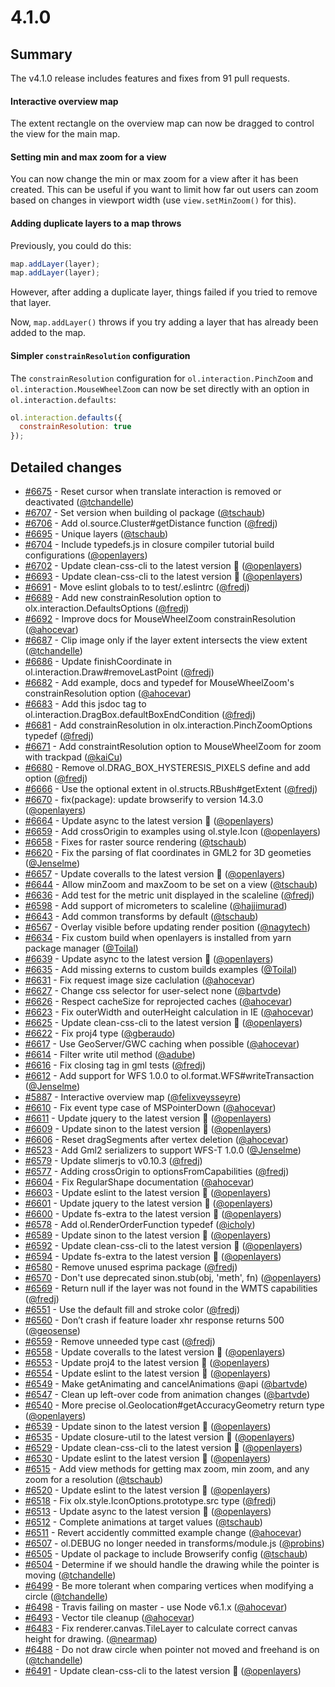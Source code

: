 # 4.1.0

## Summary

The v4.1.0 release includes features and fixes from 91 pull requests.

#### Interactive overview map

The extent rectangle on the overview map can now be dragged to control the view for the main map.

#### Setting min and max zoom for a view

You can now change the min or max zoom for a view after it has been created.  This can be useful if you want to limit how far out users can zoom based on changes in viewport width (use `view.setMinZoom()` for this).

#### Adding duplicate layers to a map throws

Previously, you could do this:
```js
map.addLayer(layer);
map.addLayer(layer);
```

However, after adding a duplicate layer, things failed if you tried to remove that layer.

Now, `map.addLayer()` throws if you try adding a layer that has already been added to the map.

#### Simpler `constrainResolution` configuration

The `constrainResolution` configuration for `ol.interaction.PinchZoom` and `ol.interaction.MouseWheelZoom`
can now be set directly with an option in `ol.interaction.defaults`:
```js
ol.interaction.defaults({
  constrainResolution: true
});
```

## Detailed changes

 * [#6675](https://github.com/openlayers/openlayers/pull/6675) - Reset cursor when translate interaction is removed or deactivated ([@tchandelle](https://github.com/tchandelle))
 * [#6707](https://github.com/openlayers/openlayers/pull/6707) - Set version when building ol package ([@tschaub](https://github.com/tschaub))
 * [#6706](https://github.com/openlayers/openlayers/pull/6706) - Add ol.source.Cluster#getDistance function ([@fredj](https://github.com/fredj))
 * [#6695](https://github.com/openlayers/openlayers/pull/6695) - Unique layers ([@tschaub](https://github.com/tschaub))
 * [#6704](https://github.com/openlayers/openlayers/pull/6704) - Include typedefs.js in closure compiler tutorial build configurations ([@openlayers](https://github.com/openlayers))
 * [#6702](https://github.com/openlayers/openlayers/pull/6702) - Update clean-css-cli to the latest version 🚀 ([@openlayers](https://github.com/openlayers))
 * [#6693](https://github.com/openlayers/openlayers/pull/6693) - Update clean-css-cli to the latest version 🚀 ([@openlayers](https://github.com/openlayers))
 * [#6691](https://github.com/openlayers/openlayers/pull/6691) - Move eslint globals to to test/.eslintrc ([@fredj](https://github.com/fredj))
 * [#6689](https://github.com/openlayers/openlayers/pull/6689) - Add new constrainResolution option to olx.interaction.DefaultsOptions ([@fredj](https://github.com/fredj))
 * [#6692](https://github.com/openlayers/openlayers/pull/6692) - Improve docs for MouseWheelZoom constrainResolution ([@ahocevar](https://github.com/ahocevar))
 * [#6687](https://github.com/openlayers/openlayers/pull/6687) - Clip image only if the layer extent intersects the view extent ([@tchandelle](https://github.com/tchandelle))
 * [#6686](https://github.com/openlayers/openlayers/pull/6686) - Update finishCoordinate in ol.interaction.Draw#removeLastPoint ([@fredj](https://github.com/fredj))
 * [#6682](https://github.com/openlayers/openlayers/pull/6682) - Add example, docs and typedef for MouseWheelZoom's constrainResolution option ([@ahocevar](https://github.com/ahocevar))
 * [#6683](https://github.com/openlayers/openlayers/pull/6683) - Add this jsdoc tag to ol.interaction.DragBox.defaultBoxEndCondition ([@fredj](https://github.com/fredj))
 * [#6681](https://github.com/openlayers/openlayers/pull/6681) - Add constrainResolution in olx.interaction.PinchZoomOptions typedef ([@fredj](https://github.com/fredj))
 * [#6671](https://github.com/openlayers/openlayers/pull/6671) - Add constraintResolution option to MouseWheelZoom for zoom with trackpad ([@kaiCu](https://github.com/kaiCu))
 * [#6680](https://github.com/openlayers/openlayers/pull/6680) - Remove ol.DRAG_BOX_HYSTERESIS_PIXELS define and add option ([@fredj](https://github.com/fredj))
 * [#6666](https://github.com/openlayers/openlayers/pull/6666) - Use the optional extent in ol.structs.RBush#getExtent ([@fredj](https://github.com/fredj))
 * [#6670](https://github.com/openlayers/openlayers/pull/6670) - fix(package): update browserify to version 14.3.0 ([@openlayers](https://github.com/openlayers))
 * [#6664](https://github.com/openlayers/openlayers/pull/6664) - Update async to the latest version 🚀 ([@openlayers](https://github.com/openlayers))
 * [#6659](https://github.com/openlayers/openlayers/pull/6659) - Add crossOrigin to examples using ol.style.Icon ([@openlayers](https://github.com/openlayers))
 * [#6658](https://github.com/openlayers/openlayers/pull/6658) - Fixes for raster source rendering ([@tschaub](https://github.com/tschaub))
 * [#6620](https://github.com/openlayers/openlayers/pull/6620) - Fix the parsing of flat coordinates in GML2 for 3D geometies ([@Jenselme](https://github.com/Jenselme))
 * [#6657](https://github.com/openlayers/openlayers/pull/6657) - Update coveralls to the latest version 🚀 ([@openlayers](https://github.com/openlayers))
 * [#6644](https://github.com/openlayers/openlayers/pull/6644) - Allow minZoom and maxZoom to be set on a view ([@tschaub](https://github.com/tschaub))
 * [#6636](https://github.com/openlayers/openlayers/pull/6636) - Add test for the metric unit displayed in the scaleline ([@fredj](https://github.com/fredj))
 * [#6598](https://github.com/openlayers/openlayers/pull/6598) - Add support of micrometers to scaleline ([@hajjimurad](https://github.com/hajjimurad))
 * [#6643](https://github.com/openlayers/openlayers/pull/6643) - Add common transforms by default ([@tschaub](https://github.com/tschaub))
 * [#6567](https://github.com/openlayers/openlayers/pull/6567) - Overlay visible before updating render position ([@nagytech](https://github.com/nagytech))
 * [#6634](https://github.com/openlayers/openlayers/pull/6634) - Fix custom build when openlayers is installed from yarn package manager ([@Toilal](https://github.com/Toilal))
 * [#6639](https://github.com/openlayers/openlayers/pull/6639) - Update async to the latest version 🚀 ([@openlayers](https://github.com/openlayers))
 * [#6635](https://github.com/openlayers/openlayers/pull/6635) - Add missing externs to custom builds examples ([@Toilal](https://github.com/Toilal))
 * [#6631](https://github.com/openlayers/openlayers/pull/6631) - Fix request image size caclulation ([@ahocevar](https://github.com/ahocevar))
 * [#6627](https://github.com/openlayers/openlayers/pull/6627) - Change css selector for user-select none ([@bartvde](https://github.com/bartvde))
 * [#6626](https://github.com/openlayers/openlayers/pull/6626) - Respect cacheSize for reprojected caches ([@ahocevar](https://github.com/ahocevar))
 * [#6623](https://github.com/openlayers/openlayers/pull/6623) - Fix outerWidth and outerHeight calculation in IE ([@ahocevar](https://github.com/ahocevar))
 * [#6625](https://github.com/openlayers/openlayers/pull/6625) - Update clean-css-cli to the latest version 🚀 ([@openlayers](https://github.com/openlayers))
 * [#6622](https://github.com/openlayers/openlayers/pull/6622) - Fix proj4 type ([@gberaudo](https://github.com/gberaudo))
 * [#6617](https://github.com/openlayers/openlayers/pull/6617) - Use GeoServer/GWC caching when possible ([@ahocevar](https://github.com/ahocevar))
 * [#6614](https://github.com/openlayers/openlayers/pull/6614) - Filter write util method ([@adube](https://github.com/adube))
 * [#6616](https://github.com/openlayers/openlayers/pull/6616) - Fix closing tag in gml tests ([@fredj](https://github.com/fredj))
 * [#6612](https://github.com/openlayers/openlayers/pull/6612) - Add support for WFS 1.0.0 to ol.format.WFS#writeTransaction ([@Jenselme](https://github.com/Jenselme))
 * [#5887](https://github.com/openlayers/openlayers/pull/5887) - Interactive overview map ([@felixveysseyre](https://github.com/felixveysseyre))
 * [#6610](https://github.com/openlayers/openlayers/pull/6610) - Fix event type case of MSPointerDown ([@ahocevar](https://github.com/ahocevar))
 * [#6611](https://github.com/openlayers/openlayers/pull/6611) - Update jquery to the latest version 🚀 ([@openlayers](https://github.com/openlayers))
 * [#6609](https://github.com/openlayers/openlayers/pull/6609) - Update sinon to the latest version 🚀 ([@openlayers](https://github.com/openlayers))
 * [#6606](https://github.com/openlayers/openlayers/pull/6606) - Reset dragSegments after vertex deletion ([@ahocevar](https://github.com/ahocevar))
 * [#6523](https://github.com/openlayers/openlayers/pull/6523) - Add Gml2 serializers to support WFS-T 1.0.0 ([@Jenselme](https://github.com/Jenselme))
 * [#6579](https://github.com/openlayers/openlayers/pull/6579) - Update slimerjs to v0.10.3 ([@fredj](https://github.com/fredj))
 * [#6577](https://github.com/openlayers/openlayers/pull/6577) - Adding crossOrigin to optionsFromCapabilities ([@fredj](https://github.com/fredj))
 * [#6604](https://github.com/openlayers/openlayers/pull/6604) - Fix RegularShape documentation ([@ahocevar](https://github.com/ahocevar))
 * [#6603](https://github.com/openlayers/openlayers/pull/6603) - Update eslint to the latest version 🚀 ([@openlayers](https://github.com/openlayers))
 * [#6601](https://github.com/openlayers/openlayers/pull/6601) - Update jquery to the latest version 🚀 ([@openlayers](https://github.com/openlayers))
 * [#6600](https://github.com/openlayers/openlayers/pull/6600) - Update fs-extra to the latest version 🚀 ([@openlayers](https://github.com/openlayers))
 * [#6578](https://github.com/openlayers/openlayers/pull/6578) - Add ol.RenderOrderFunction typedef ([@icholy](https://github.com/icholy))
 * [#6589](https://github.com/openlayers/openlayers/pull/6589) - Update sinon to the latest version 🚀 ([@openlayers](https://github.com/openlayers))
 * [#6592](https://github.com/openlayers/openlayers/pull/6592) - Update clean-css-cli to the latest version 🚀 ([@openlayers](https://github.com/openlayers))
 * [#6594](https://github.com/openlayers/openlayers/pull/6594) - Update fs-extra to the latest version 🚀 ([@openlayers](https://github.com/openlayers))
 * [#6580](https://github.com/openlayers/openlayers/pull/6580) - Remove unused esprima package ([@fredj](https://github.com/fredj))
 * [#6570](https://github.com/openlayers/openlayers/pull/6570) - Don't use deprecated sinon.stub(obj, 'meth', fn) ([@openlayers](https://github.com/openlayers))
 * [#6569](https://github.com/openlayers/openlayers/pull/6569) - Return null if the layer was not found in the WMTS capabilities ([@fredj](https://github.com/fredj))
 * [#6551](https://github.com/openlayers/openlayers/pull/6551) - Use the default fill and stroke color ([@fredj](https://github.com/fredj))
 * [#6560](https://github.com/openlayers/openlayers/pull/6560) - Don’t crash if feature loader xhr response returns 500 ([@geosense](https://github.com/geosense))
 * [#6559](https://github.com/openlayers/openlayers/pull/6559) - Remove unneeded type cast ([@fredj](https://github.com/fredj))
 * [#6558](https://github.com/openlayers/openlayers/pull/6558) - Update coveralls to the latest version 🚀 ([@openlayers](https://github.com/openlayers))
 * [#6553](https://github.com/openlayers/openlayers/pull/6553) - Update proj4 to the latest version 🚀 ([@openlayers](https://github.com/openlayers))
 * [#6554](https://github.com/openlayers/openlayers/pull/6554) - Update eslint to the latest version 🚀 ([@openlayers](https://github.com/openlayers))
 * [#6549](https://github.com/openlayers/openlayers/pull/6549) - Make getAnimating and cancelAnimations @api ([@bartvde](https://github.com/bartvde))
 * [#6547](https://github.com/openlayers/openlayers/pull/6547) - Clean up left-over code from animation changes ([@bartvde](https://github.com/bartvde))
 * [#6540](https://github.com/openlayers/openlayers/pull/6540) - More precise ol.Geolocation#getAccuracyGeometry return type ([@openlayers](https://github.com/openlayers))
 * [#6539](https://github.com/openlayers/openlayers/pull/6539) - Update sinon to the latest version 🚀 ([@openlayers](https://github.com/openlayers))
 * [#6535](https://github.com/openlayers/openlayers/pull/6535) - Update closure-util to the latest version 🚀 ([@openlayers](https://github.com/openlayers))
 * [#6529](https://github.com/openlayers/openlayers/pull/6529) - Update clean-css-cli to the latest version 🚀 ([@openlayers](https://github.com/openlayers))
 * [#6530](https://github.com/openlayers/openlayers/pull/6530) - Update eslint to the latest version 🚀 ([@openlayers](https://github.com/openlayers))
 * [#6515](https://github.com/openlayers/openlayers/pull/6515) - Add view methods for getting max zoom, min zoom, and any zoom for a resolution ([@tschaub](https://github.com/tschaub))
 * [#6520](https://github.com/openlayers/openlayers/pull/6520) - Update eslint to the latest version 🚀 ([@openlayers](https://github.com/openlayers))
 * [#6518](https://github.com/openlayers/openlayers/pull/6518) - Fix olx.style.IconOptions.prototype.src type ([@fredj](https://github.com/fredj))
 * [#6513](https://github.com/openlayers/openlayers/pull/6513) - Update async to the latest version 🚀 ([@openlayers](https://github.com/openlayers))
 * [#6512](https://github.com/openlayers/openlayers/pull/6512) - Complete animations at target values ([@tschaub](https://github.com/tschaub))
 * [#6511](https://github.com/openlayers/openlayers/pull/6511) - Revert accidently committed example change ([@ahocevar](https://github.com/ahocevar))
 * [#6507](https://github.com/openlayers/openlayers/pull/6507) - ol.DEBUG no longer needed in transforms/module.js ([@probins](https://github.com/probins))
 * [#6505](https://github.com/openlayers/openlayers/pull/6505) - Update ol package to include Browserify config ([@tschaub](https://github.com/tschaub))
 * [#6504](https://github.com/openlayers/openlayers/pull/6504) - Determine if we should handle the drawing while the pointer is moving ([@tchandelle](https://github.com/tchandelle))
 * [#6499](https://github.com/openlayers/openlayers/pull/6499) - Be more tolerant when comparing vertices when modifying a circle ([@tchandelle](https://github.com/tchandelle))
 * [#6498](https://github.com/openlayers/openlayers/pull/6498) - Travis failing on master - use Node v6.1.x ([@ahocevar](https://github.com/ahocevar))
 * [#6493](https://github.com/openlayers/openlayers/pull/6493) - Vector tile cleanup ([@ahocevar](https://github.com/ahocevar))
 * [#6483](https://github.com/openlayers/openlayers/pull/6483) - Fix renderer.canvas.TileLayer to calculate correct canvas height for drawing. ([@nearmap](https://github.com/nearmap))
 * [#6488](https://github.com/openlayers/openlayers/pull/6488) - Do not draw circle when pointer not moved and freehand is on ([@tchandelle](https://github.com/tchandelle))
 * [#6491](https://github.com/openlayers/openlayers/pull/6491) - Update clean-css-cli to the latest version 🚀 ([@openlayers](https://github.com/openlayers))
